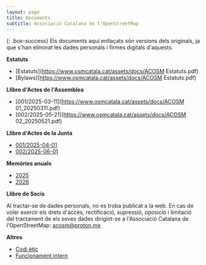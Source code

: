 ```yaml
---
layout: page
title: Documents
subtitle: Associació Catalana de l'OpenStreetMap
---
```


{: .box-success} Els documents aquí enllaçats són versions dels originals, ja que s'han eliminat les dades personals i firmes digitals d'aquests.

**Estatuts**
- [Estatuts](https://www.osmcatala.cat/assets/docs/ACOSM Estatuts.pdf)
- [Bylaws](https://www.osmcatala.cat/assets/docs/ACOSM Estatuts.pdf)

**Llibre d'Actes de l'Assemblea**
- [001/2025-03-11](https://www.osmcatala.cat/assets/docs/ACOSM 01_20250311.pdf)
- [002/2025-05-21](https://www.osmcatala.cat/assets/docs/ACOSM 02_20250521.pdf)

**Llibre d'Actes de la Junta**
- [001/2025-04-01]()
- [002/2025-06-01]()

**Memòries anuals**
- [2025]()
- [2026]()

**Llibre de Socis**

Al tractar-se de dades personals, no es troba publicat a la web. En cas de voler exercir els drets d'accès, rectificació, supressió, oposició i limitació del tractament de els seves dades dirigint-se a l'Associació Catalana de l'OpenStreetMap: acosm@proton.me

**Altres**
- [Codi ètic]()
- [Funcionament intern]()
